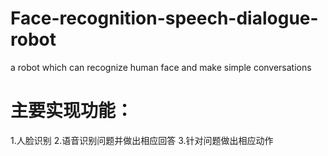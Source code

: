# Face-recognition-speech-dialogue-robot
a robot which can recognize human face and make simple conversations
# 主要实现功能：
  1.人脸识别
  2.语音识别问题并做出相应回答
  3.针对问题做出相应动作
